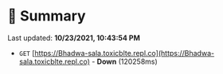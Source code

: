 # 📖 Summary
Last updated: **10/23/2021, 10:43:54 PM**

- `GET` [https://Bhadwa-sala.toxicblte.repl.co](https://Bhadwa-sala.toxicblte.repl.co) - **Down** (120258ms)
